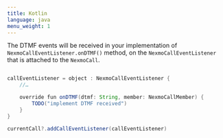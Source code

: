 ```yaml
---
title: Kotlin
language: java
menu_weight: 1
---
```


The DTMF events will be received in your implementation of `NexmoCallEventListener.onDTMF()` method, on the `NexmoCallEventListener` that is attached to the `NexmoCall`.

```java

callEventListener = object : NexmoCallEventListener {
    //…

    override fun onDTMF(dtmf: String, member: NexmoCallMember) {
        TODO("implement DTMF received")
    }
}

currentCall?.addCallEventListener(callEventListener)

```
